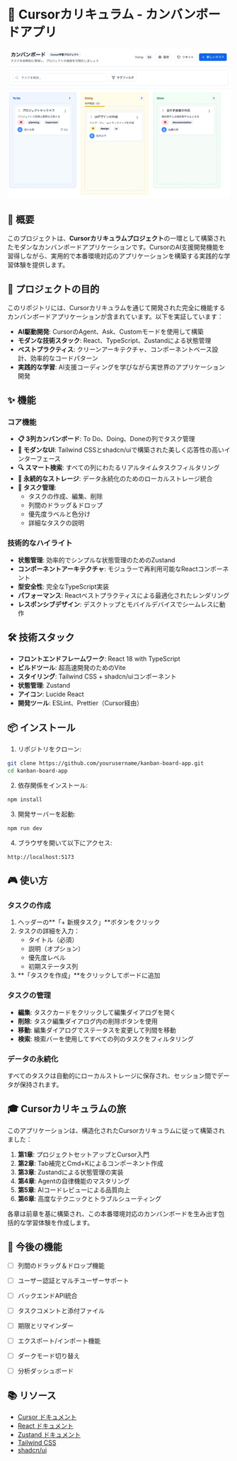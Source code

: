 # 🎯 Cursorカリキュラム - カンバンボードアプリ

![カンバンボードアプリ](../kanban-curriculum/final-image.png)

## 📖 概要

このプロジェクトは、**Cursorカリキュラムプロジェクト**の一環として構築されたモダンなカンバンボードアプリケーションです。CursorのAI支援開発機能を習得しながら、実用的で本番環境対応のアプリケーションを構築する実践的な学習体験を提供します。

## 🚀 プロジェクトの目的

このリポジトリには、Cursorカリキュラムを通じて開発された完全に機能するカンバンボードアプリケーションが含まれています。以下を実証しています：

- **AI駆動開発**: CursorのAgent、Ask、Customモードを使用して構築
- **モダンな技術スタック**: React、TypeScript、Zustandによる状態管理
- **ベストプラクティス**: クリーンアーキテクチャ、コンポーネントベース設計、効率的なコードパターン
- **実践的な学習**: AI支援コーディングを学びながら実世界のアプリケーション開発

## ✨ 機能

### コア機能
- **📋 3列カンバンボード**: To Do、Doing、Doneの列でタスク管理
- **🎨 モダンなUI**: Tailwind CSSとshadcn/uiで構築された美しく応答性の高いインターフェース
- **🔍 スマート検索**: すべての列にわたるリアルタイムタスクフィルタリング
- **💾 永続的なストレージ**: データ永続化のためのローカルストレージ統合
- **🎯 タスク管理**: 
  - タスクの作成、編集、削除
  - 列間のドラッグ＆ドロップ
  - 優先度ラベルと色分け
  - 詳細なタスクの説明

### 技術的なハイライト
- **状態管理**: 効率的でシンプルな状態管理のためのZustand
- **コンポーネントアーキテクチャ**: モジュラーで再利用可能なReactコンポーネント
- **型安全性**: 完全なTypeScript実装
- **パフォーマンス**: Reactベストプラクティスによる最適化されたレンダリング
- **レスポンシブデザイン**: デスクトップとモバイルデバイスでシームレスに動作

## 🛠️ 技術スタック

- **フロントエンドフレームワーク**: React 18 with TypeScript
- **ビルドツール**: 超高速開発のためのVite
- **スタイリング**: Tailwind CSS + shadcn/uiコンポーネント
- **状態管理**: Zustand
- **アイコン**: Lucide React
- **開発ツール**: ESLint、Prettier（Cursor経由）

## 📦 インストール

1. リポジトリをクローン:
```bash
git clone https://github.com/yourusername/kanban-board-app.git
cd kanban-board-app
```

2. 依存関係をインストール:
```bash
npm install
```

3. 開発サーバーを起動:
```bash
npm run dev
```

4. ブラウザを開いて以下にアクセス:
```
http://localhost:5173
```

## 🎮 使い方

### タスクの作成
1. ヘッダーの**「+ 新規タスク」**ボタンをクリック
2. タスクの詳細を入力：
   - タイトル（必須）
   - 説明（オプション）
   - 優先度レベル
   - 初期ステータス列
3. **「タスクを作成」**をクリックしてボードに追加

### タスクの管理
- **編集**: タスクカードをクリックして編集ダイアログを開く
- **削除**: タスク編集ダイアログ内の削除ボタンを使用
- **移動**: 編集ダイアログでステータスを変更して列間を移動
- **検索**: 検索バーを使用してすべての列のタスクをフィルタリング

### データの永続化
すべてのタスクは自動的にローカルストレージに保存され、セッション間でデータが保持されます。

## 🎓 Cursorカリキュラムの旅

このアプリケーションは、構造化されたCursorカリキュラムに従って構築されました：

1. **第1章**: プロジェクトセットアップとCursor入門
2. **第2章**: Tab補完とCmd+Kによるコンポーネント作成
3. **第3章**: Zustandによる状態管理の実装
4. **第4章**: Agentの自律機能のマスタリング
5. **第5章**: AIコードレビューによる品質向上
6. **第6章**: 高度なテクニックとトラブルシューティング

各章は前章を基に構築され、この本番環境対応のカンバンボードを生み出す包括的な学習体験を作成します。

## 🚧 今後の機能

- [ ] 列間のドラッグ＆ドロップ機能
- [ ] ユーザー認証とマルチユーザーサポート
- [ ] バックエンドAPI統合
- [ ] タスクコメントと添付ファイル
- [ ] 期限とリマインダー
- [ ] エクスポート/インポート機能
- [ ] ダークモード切り替え
- [ ] 分析ダッシュボード


## 📚 リソース

- [Cursor ドキュメント](https://cursor.sh/docs)
- [React ドキュメント](https://react.dev)
- [Zustand ドキュメント](https://zustand-demo.pmnd.rs/)
- [Tailwind CSS](https://tailwindcss.com)
- [shadcn/ui](https://ui.shadcn.com)

